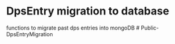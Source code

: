 ﻿# DpsEntry migration to database

functions to migrate past dps entries into mongoDB
#   P u b l i c - D p s E n t r y M i g r a t i o n  
 